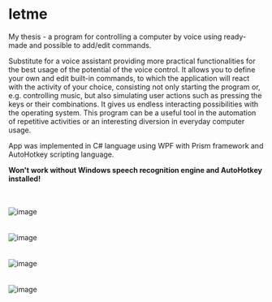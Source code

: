 # letme
My thesis - a program for controlling a computer by voice using ready-made and possible to add/edit commands.

Substitute for a voice assistant providing more practical functionalities for the best usage of the potential of the voice control. It allows you to define your own and edit built-in commands, to which the application will react with the activity of your choice, consisting not only starting the program or, e.g. controlling music, but also simulating user actions such as pressing the keys or their combinations. It gives us endless interacting possibilities with the operating system. This program can be a useful tool in the automation of repetitive activities or an interesting diversion in everyday computer usage.

App was implemented in C# language using WPF with Prism framework and AutoHotkey scripting language.

**Won't work without Windows speech recognition engine and AutoHotkey installed!**

<br><br>
![image](https://user-images.githubusercontent.com/49719143/213235617-5d8578a3-f97d-4061-b1f9-f9e7f9c5d732.png)
<br><br><br>
![image](https://user-images.githubusercontent.com/49719143/213237196-f09f7f04-e4f2-4273-88c0-8f6449310660.png)
<br><br><br>
![image](https://user-images.githubusercontent.com/49719143/213237275-0a80c156-36c9-4191-8cf6-5fb50398bb2f.png)
<br><br><br>
![image](https://user-images.githubusercontent.com/49719143/213237731-c6506720-6c07-4118-9a78-7a529906ace0.png)
